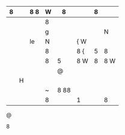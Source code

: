 | 8   |    | 8 8   | W   | 8    |     | 8   |     |
|-----|----|-------|-----|------|-----|-----|-----|
|     |    |       | 8   |      |     |     |     |
|     |    |       | g   |      |     |     | N   |
|     |    | le    | N   |      | { W |     |     |
|     |    |       | 8   |      | 8 { | 5   | 8   |
|     |    |       | 8   | 5    | 8 W | 8   | 8 W |
|     |    |       |     | @    |     |     |     |
|     | H  |       |     |      |     |     |     |
|     |    |       | ~   | 8 88 |     |     |     |
|     |    |       | 8   |      | 1   |     | 8   |

@

8
